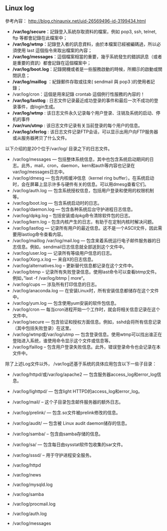 ## Linux log
 參考內容： http://blog.chinaunix.net/uid-26569496-id-3199434.html

- **/var/log/secure**：記錄登入系統存取資料的檔案，例如 pop3, ssh, telnet, ftp 等都會記錄在此檔案中；
- **/var/log/wtmp**：記錄登入者的訊息資料，由於本檔案已經被編碼過，所以必須使用 last 這個指令來取出檔案的內容；
- **/var/log/messages**：這個檔案相當的重要，幾乎系統發生的錯誤訊息（或者是重要的資訊）都會記錄在這個檔案中；
- **/var/log/boot.log**：記錄開機或者是一些服務啟動的時候，所顯示的啟動或關閉訊息；
- **/var/log/maillog** ：紀錄郵件存取或往來( sendmail 與 pop3 )的使用者記錄；
- /var/log/cron：這個是用來記錄 crontab 這個例行性服務的內容的！
- **/var/log/lastlog** : 日志文件记录最近成功登录的事件和最后一次不成功的登录事件，由login生成。 
- **/var/log/wtmp** : 该日志文件永久记录每个用户登录、注销及系统的启动、停机的事件
- **/var/run/utmp** : 该日志文件记录有关当前登录的每个用户的信息。
- **/var/log/xferlog** : 该日志文件记录FTP会话，可以显示出用户向FTP服务器或从服务器拷贝了什么文件。

以下介绍的是20个位于/var/log/ 目录之下的日志文件。
- /var/log/messages — 包括整体系统信息，其中也包含系统启动期间的日志。此外，mail，cron，daemon，kern和auth等内容也记录在var/log/messages日志中。
- /var/log/dmesg — 包含内核缓冲信息（kernel ring buffer）。在系统启动时，会在屏幕上显示许多与硬件有关的信息。可以用dmesg查看它们。
- /var/log/auth.log — 包含系统授权信息，包括用户登录和使用的权限机制等。
- /var/log/boot.log — 包含系统启动时的日志。
- /var/log/daemon.log — 包含各种系统后台守护进程日志信息。
- /var/log/dpkg.log – 包括安装或dpkg命令清除软件包的日志。
- /var/log/kern.log – 包含内核产生的日志，有助于在定制内核时解决问题。
- /var/log/lastlog — 记录所有用户的最近信息。这不是一个ASCII文件，因此需要用lastlog命令查看内容。
- /var/log/maillog /var/log/mail.log — 包含来着系统运行电子邮件服务器的日志信息。例如，sendmail日志信息就全部送到这个文件中。
- /var/log/user.log — 记录所有等级用户信息的日志。
- /var/log/Xorg.x.log — 来自X的日志信息。
- /var/log/alternatives.log – 更新替代信息都记录在这个文件中。
- /var/log/btmp – 记录所有失败登录信息。使用last命令可以查看btmp文件。例如，”last -f /var/log/btmp | more“。
- /var/log/cups — 涉及所有打印信息的日志。
- /var/log/anaconda.log — 在安装Linux时，所有安装信息都储存在这个文件中。
- /var/log/yum.log — 包含使用yum安装的软件包信息。
- /var/log/cron — 每当cron进程开始一个工作时，就会将相关信息记录在这个文件中。
- /var/log/secure — 包含验证和授权方面信息。例如，sshd会将所有信息记录（其中包括失败登录）在这里。
- /var/log/wtmp或/var/log/utmp — 包含登录信息。使用wtmp可以找出谁正在登陆进入系统，谁使用命令显示这个文件或信息等。
- /var/log/faillog – 包含用户登录失败信息。此外，错误登录命令也会记录在本文件中。

除了上述Log文件以外， /var/log还基于系统的具体应用包含以下一些子目录：
- /var/log/httpd/或/var/log/apache2 — 包含服务器access_log和error_log信息。
- /var/log/lighttpd/ — 包含light HTTPD的access_log和error_log。
- /var/log/mail/ – 这个子目录包含邮件服务器的额外日志。
- /var/log/prelink/ — 包含.so文件被prelink修改的信息。
- /var/log/audit/ — 包含被 Linux audit daemon储存的信息。
- /var/log/samba/ – 包含由samba存储的信息。
- /var/log/sa/ — 包含每日由sysstat软件包收集的sar文件。
- /var/log/sssd/ – 用于守护进程安全服务。




- /var/log/httpd
- /var/log/news
- /var/log/mysqld.log
- /var/log/samba
- /var/log/procmail.log
- /var/log/auth.log
- /var/log/messages

